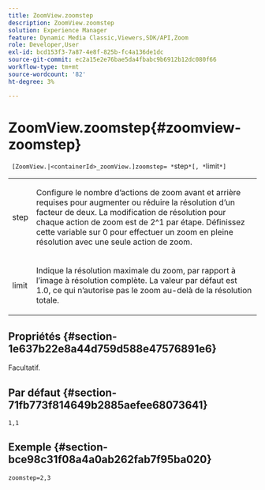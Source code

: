 ```yaml
---
title: ZoomView.zoomstep
description: ZoomView.zoomstep
solution: Experience Manager
feature: Dynamic Media Classic,Viewers,SDK/API,Zoom
role: Developer,User
exl-id: bcd153f3-7a87-4e8f-825b-fc4a136de1dc
source-git-commit: ec2a15e2e76bae5da4fbabc9b6912b12dc080f66
workflow-type: tm+mt
source-wordcount: '82'
ht-degree: 3%

---
```


# ZoomView.zoomstep{#zoomview-zoomstep}

` [ZoomView.|<containerId>_zoomView.]zoomstep= *`step`*[, *`limit`*]`

<table id="table_1D425B7685D448459CD3FE8D683C813C"> 
 <tbody> 
  <tr> 
   <td colname="col1"> <p> <span class="codeph"><span class="varname"> step</span></span> </p> </td> 
   <td colname="col2"> <p> Configure le nombre d’actions de zoom avant et arrière requises pour augmenter ou réduire la résolution d’un facteur de deux. La modification de résolution pour chaque action de zoom est de 2^1 par étape. Définissez cette variable sur <span class="codeph"> 0</span> pour effectuer un zoom en pleine résolution avec une seule action de zoom. </p> </td> 
  </tr> 
  <tr> 
   <td colname="col1"> <p> <span class="codeph"><span class="varname"> limit</span></span> </p> </td> 
   <td colname="col2"> <p> Indique la résolution maximale du zoom, par rapport à l’image à résolution complète. La valeur par défaut est <span class="codeph"> 1.0</span>, ce qui n’autorise pas le zoom au-delà de la résolution totale. </p> </td> 
  </tr> 
 </tbody> 
</table>

## Propriétés {#section-1e637b22e8a44d759d588e47576891e6}

Facultatif.

## Par défaut {#section-71fb773f814649b2885aefee68073641}

`1,1`

## Exemple {#section-bce98c31f08a4a0ab262fab7f95ba020}

`zoomstep=2,3`
